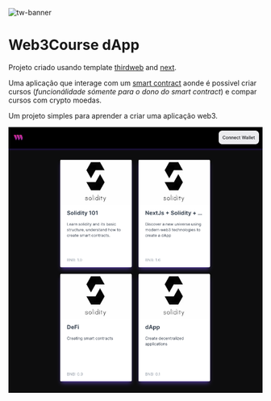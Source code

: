 ![tw-banner](https://github.com/thirdweb-example/next-starter/assets/57885104/20c8ce3b-4e55-4f10-ae03-2fe4743a5ee8)

# Web3Course dApp

Projeto criado usando template [thirdweb](https://thirdweb.com/) and [next](https://nextjs.org/).

Uma aplicação que interage com um [smart contract](https://github.com/Maycon-Rodrigues/web3-course-contract) aonde é possivel criar cursos (_funcionálidade sómente para o dono do smart contract_) e compar cursos com crypto moedas.

Um projeto simples para aprender a criar uma aplicação web3.

![screenshot](https://raw.githubusercontent.com/Maycon-Rodrigues/web3-course-dapp/main/screenshot.png)
